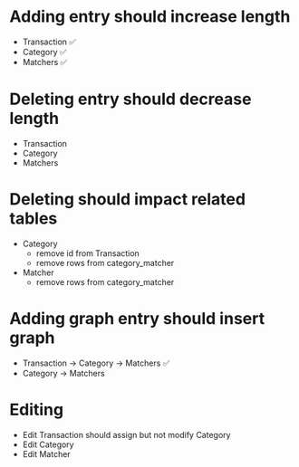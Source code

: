 # Adding entry should increase length
- Transaction ✅
- Category ✅
- Matchers ✅

# Deleting entry should decrease length
- Transaction
- Category
- Matchers

# Deleting should impact related tables
- Category
    - remove id from Transaction
    - remove rows from category_matcher
- Matcher
    - remove rows from category_matcher

# Adding graph entry should insert graph
- Transaction -> Category -> Matchers ✅
- Category -> Matchers

# Editing
- Edit Transaction should assign but not modify Category
- Edit Category
- Edit Matcher